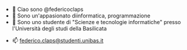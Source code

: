 - 👋 Ciao sono @federicoclaps
- 👀 Sono un'appasionato diinformatica, programmazione
- 🌱 Sono uno studente di "Scienze e tecnologie informatiche" presso l'Università degli studi della Basilicata
<!-- - 💞️ I’m looking to collaborate on ... -->
- 📫 federico.claps@studenti.unibas.it

<!---
federicoclaps/federicoclaps is a ✨ special ✨ repository because its `README.md` (this file) appears on your GitHub profile.
You can click the Preview link to take a look at your changes.
--->

